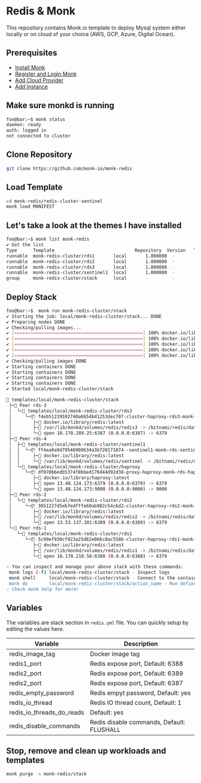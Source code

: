 # Redis & Monk

This repository contains Monk.io template to deploy Mysql system either locally or on cloud of your choice (AWS, GCP, Azure, Digital Ocean).

## Prerequisites

- [Install Monk](https://docs.monk.io/docs/get-monk)
- [Register and Login Monk](https://docs.monk.io/docs/acc-and-auth)
- [Add Cloud Provider](https://docs.monk.io/docs/cloud-provider)
- [Add Instance](https://docs.monk.io/docs/multi-cloud)

## Make sure monkd is running

```bash
foo@bar:~$ monk status
daemon: ready
auth: logged in
not connected to cluster
```

## Clone Repository

```bash
git clone https://github.com/monk-io/monk-redis
```

## Load Template

```bash
cd monk-redis/redis-cluster-sentinel
monk load MANIFEST
```

## Let's take a look at the themes I have installed

```bash
foo@bar:~$ monk list monk-redis
✔ Got the list
Type      Template                              Repository  Version   Tags
runnable  monk-redis-cluster/rds1       local       1.000000  -
runnable  monk-redis-cluster/rds2       local       1.000000  -
runnable  monk-redis-cluster/rds3       local       1.000000  -
runnable  monk-redis-cluster/sentinel1  local       1.000000  -
group     monk-redis-cluster/stack      local       -         -
```

## Deploy Stack

```bash
foo@bar:~$  monk run monk-redis-cluster/stack
✔ Starting the job: local/monk-redis-cluster/stack... DONE
✔ Preparing nodes DONE
✔ Checking/pulling images...
✔ [================================================] 100% docker.io/library/haproxy:latest rds-4
✔ [================================================] 100% docker.io/library/redis:latest rds-1
✔ [================================================] 100% docker.io/library/redis:latest rds-4
✔ [================================================] 100% docker.io/library/redis:latest rds-3
✔ [================================================] 100% docker.io/library/redis:latest rds-2
✔ Checking/pulling images DONE
✔ Starting containers DONE
✔ Starting containers DONE
✔ Starting containers DONE
✔ Starting containers DONE
✔ Started local/monk-redis-cluster/stack

🔩 templates/local/monk-redis-cluster/stack
 ├─🧊 Peer rds-3
 │  └─🔩 templates/local/monk-redis-cluster/rds3
 │     └─📦 f4eb51219592740a6654bd1253dec707-cluster-haproxy-rds3-monk-rds3
 │        ├─🧩 docker.io/library/redis:latest
 │        ├─💾 /var/lib/monkd/volumes/redis/redis3 -> /bitnami/redis/data
 │        └─🔌 open 16.170.209.25:6387 (0.0.0.0:6387) -> 6379
 ├─🧊 Peer rds-4
 │  ├─🔩 templates/local/monk-redis-cluster/sentinel1
 │  │  └─📦 ff4ea0a9d79548909634a3b720171074--sentinel1-monk-rds-sentinel-1
 │  │     ├─🧩 docker.io/library/redis:latest
 │  │     └─💾 /var/lib/monkd/volumes/redis/sentinel -> /bitnami/redis/data
 │  └─🔩 templates/local/monk-redis-cluster/haproxy
 │     └─📦 df07066edb5374f8bbed176d44d92d38-proxy-haproxy-monk-rds-haproxy
 │        ├─🧩 docker.io/library/haproxy:latest
 │        ├─🔌 open 13.48.124.173:6379 (0.0.0.0:6379) -> 6379
 │        └─🔌 open 13.48.124.173:9000 (0.0.0.0:9000) -> 9000
 ├─🧊 Peer rds-2
 │  └─🔩 templates/local/monk-redis-cluster/rds2
 │     └─📦 3051227d5eb7edfffe60ab902c54c6d2-cluster-haproxy-rds2-monk-rds2
 │        ├─🧩 docker.io/library/redis:latest
 │        ├─💾 /var/lib/monkd/volumes/redis/redis2 -> /bitnami/redis/data
 │        └─🔌 open 13.53.137.101:6389 (0.0.0.0:6389) -> 6379
 └─🧊 Peer rds-1
    └─🔩 templates/local/monk-redis-cluster/rds1
       └─📦 5c99ef930cf923a25d82e066c8ac558b-cluster-haproxy-rds1-monk-rds1
          ├─🧩 docker.io/library/redis:latest
          ├─💾 /var/lib/monkd/volumes/redis/redis1 -> /bitnami/redis/data
          └─🔌 open 16.170.210.56:6388 (0.0.0.0:6388) -> 6379

💡 You can inspect and manage your above stack with these commands:
 monk logs (-f) local/monk-redis-cluster/stack - Inspect logs
 monk shell     local/monk-redis-cluster/stack - Connect to the container's shell
 monk do        local/monk-redis-cluster/stack/action_name - Run defined action (if exists)
💡 Check monk help for more!
```

## Variables

The variables are stack section in `redis.yml` file. You can quickly setup by editing the values here.

| Variable                  | Description                                              |
|---------------------------|----------------------------------------------------------|
| redis_image_tag           | Docker image tag                                         |
| redis1_port               | Redis expose port, Default: 6388                         |
| redis2_port               | Redis expose port, Default: 6389                         |
| redis2_port               | Redis expose port, Default: 6387                         |
| redis_empty_password      | Redis empyt password, Default: yes                       |
| redis_io_thread           | Redis IO thread count, Default: 1                        |
| redis_io_threads_do_reads | Default: yes                                             |
| redis_disable_commands    | Redis disable commands, Default: FLUSHALL |


## Stop, remove and clean up workloads and templates

```bash
monk purge -x monk-redis/stack
```
